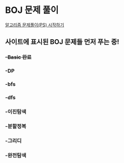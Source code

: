 # BOJ 문제 풀이



[알고리즘 문제풀이(PS) 시작하기](https://plzrun.tistory.com/entry/%EC%95%8C%EA%B3%A0%EB%A6%AC%EC%A6%98-%EB%AC%B8%EC%A0%9C%ED%92%80%EC%9D%B4PS-%EC%8B%9C%EC%9E%91%ED%95%98%EA%B8%B0)
## 사이트에 표시된 BOJ 문제들 먼저 푸는 중!

### ~~-Basic 완료~~
### -DP
### -bfs
### -dfs
### -이진탐색
### -분할정복
### -그리디
### -완전탐색
